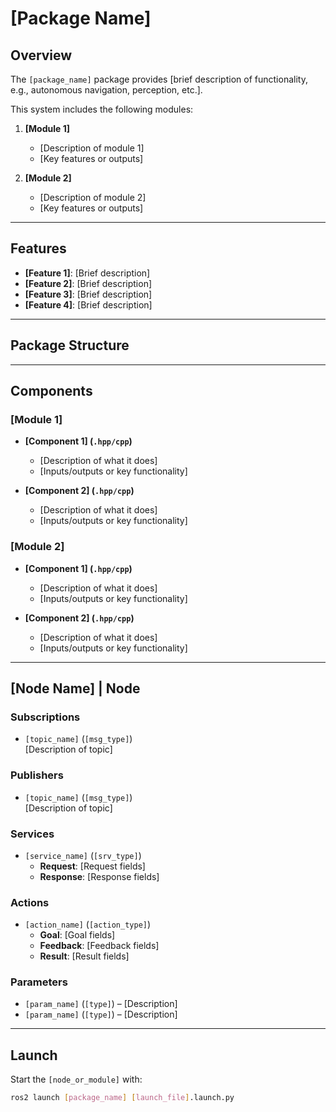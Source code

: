 # [Package Name]

## Overview

The `[package_name]` package provides [brief description of functionality, e.g., autonomous navigation, perception, etc.].

This system includes the following modules:

1. **[Module 1]**  
   - [Description of module 1]  
   - [Key features or outputs]  

2. **[Module 2]**  
   - [Description of module 2]  
   - [Key features or outputs]  

---

## Features

- **[Feature 1]**: [Brief description]  
- **[Feature 2]**: [Brief description]  
- **[Feature 3]**: [Brief description]  
- **[Feature 4]**: [Brief description]  

---

## Package Structure


---

## Components

### [Module 1]

- **[Component 1] (`.hpp/cpp`)**
  - [Description of what it does]  
  - [Inputs/outputs or key functionality]  

- **[Component 2] (`.hpp/cpp`)**
  - [Description of what it does]  
  - [Inputs/outputs or key functionality]  

### [Module 2]

- **[Component 1] (`.hpp/cpp`)**
  - [Description of what it does]  
  - [Inputs/outputs or key functionality]  

- **[Component 2] (`.hpp/cpp`)**
  - [Description of what it does]  
  - [Inputs/outputs or key functionality]  

---

## [Node Name] | Node

### Subscriptions
- `[topic_name]` (`[msg_type]`)  
  [Description of topic]  

### Publishers
- `[topic_name]` (`[msg_type]`)  
  [Description of topic]  

### Services
- `[service_name]` (`[srv_type]`)  
  - **Request**: [Request fields]  
  - **Response**: [Response fields]  

### Actions
- `[action_name]` (`[action_type]`)  
  - **Goal**: [Goal fields]  
  - **Feedback**: [Feedback fields]  
  - **Result**: [Result fields]  

### Parameters
- `[param_name]` (`[type]`) – [Description]  
- `[param_name]` (`[type]`) – [Description]  

---

## Launch

Start the `[node_or_module]` with:

```bash
ros2 launch [package_name] [launch_file].launch.py



